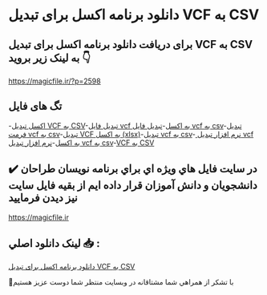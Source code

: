 # دانلود برنامه اکسل برای تبدیل VCF به CSV

## برای دریافت دانلود برنامه اکسل برای تبدیل VCF به CSV به لینک زیر بروید 👇

https://magicfile.ir/?p=2598

## تگ های فایل

-[اکسل تبدیل VCF به CSV](https://magicfile.ir/product/%d8%a8%d8%b1%d9%86%d8%a7%d9%85%d9%87-%d8%a7%da%a9%d8%b3%d9%84-%d8%a8%d8%b1%d8%a7%db%8c%d8%aa%d8%a8%d8%af%db%8c%d9%84-vcf-%d8%a8%d9%87-csv/)-[تبدیل فایل vcf به اکسل](https://magicfile.ir/product/%d8%a8%d8%b1%d9%86%d8%a7%d9%85%d9%87-%d8%a7%da%a9%d8%b3%d9%84-%d8%a8%d8%b1%d8%a7%db%8c%d8%aa%d8%a8%d8%af%db%8c%d9%84-vcf-%d8%a8%d9%87-csv/)-[تبدیل فایل vcf به csv](https://magicfile.ir/product/%d8%a8%d8%b1%d9%86%d8%a7%d9%85%d9%87-%d8%a7%da%a9%d8%b3%d9%84-%d8%a8%d8%b1%d8%a7%db%8c%d8%aa%d8%a8%d8%af%db%8c%d9%84-vcf-%d8%a8%d9%87-csv/)-[تبدیل فرمت vcf به csv](https://magicfile.ir/product/%d8%a8%d8%b1%d9%86%d8%a7%d9%85%d9%87-%d8%a7%da%a9%d8%b3%d9%84-%d8%a8%d8%b1%d8%a7%db%8c%d8%aa%d8%a8%d8%af%db%8c%d9%84-vcf-%d8%a8%d9%87-csv/)-[تبدیل VCF به اکسل (xlsx)](https://magicfile.ir/product/%d8%a8%d8%b1%d9%86%d8%a7%d9%85%d9%87-%d8%a7%da%a9%d8%b3%d9%84-%d8%a8%d8%b1%d8%a7%db%8c%d8%aa%d8%a8%d8%af%db%8c%d9%84-vcf-%d8%a8%d9%87-csv/)-[تبدیل vcf به csv](https://magicfile.ir/product/%d8%a8%d8%b1%d9%86%d8%a7%d9%85%d9%87-%d8%a7%da%a9%d8%b3%d9%84-%d8%a8%d8%b1%d8%a7%db%8c%d8%aa%d8%a8%d8%af%db%8c%d9%84-vcf-%d8%a8%d9%87-csv/)-[ نرم افزار تبدیل vcf به اکسل](https://magicfile.ir/product/%d8%a8%d8%b1%d9%86%d8%a7%d9%85%d9%87-%d8%a7%da%a9%d8%b3%d9%84-%d8%a8%d8%b1%d8%a7%db%8c%d8%aa%d8%a8%d8%af%db%8c%d9%84-vcf-%d8%a8%d9%87-csv/)-[نرم افزار تبدیل vcf به csv](https://magicfile.ir/product/%d8%a8%d8%b1%d9%86%d8%a7%d9%85%d9%87-%d8%a7%da%a9%d8%b3%d9%84-%d8%a8%d8%b1%d8%a7%db%8c%d8%aa%d8%a8%d8%af%db%8c%d9%84-vcf-%d8%a8%d9%87-csv/)-[VCF به CSV](https://magicfile.ir/product/%d8%a8%d8%b1%d9%86%d8%a7%d9%85%d9%87-%d8%a7%da%a9%d8%b3%d9%84-%d8%a8%d8%b1%d8%a7%db%8c%d8%aa%d8%a8%d8%af%db%8c%d9%84-vcf-%d8%a8%d9%87-csv/)

## ✔️ در سايت فايل هاي ويژه اي براي برنامه نويسان طراحان دانشجويان و دانش آموزان قرار داده ايم از بقيه فايل سايت نيز ديدن فرماييد

https://magicfile.ir


## لينک دانلود اصلي 📥 :

[دانلود برنامه اکسل برای تبدیل VCF به CSV](https://magicfile.ir/product/%d8%a8%d8%b1%d9%86%d8%a7%d9%85%d9%87-%d8%a7%da%a9%d8%b3%d9%84-%d8%a8%d8%b1%d8%a7%db%8c%d8%aa%d8%a8%d8%af%db%8c%d9%84-vcf-%d8%a8%d9%87-csv/) 


🙏با تشکر از همراهي شما مشتاقانه در وبسایت منتظر شما دوست عزیز هستیم

